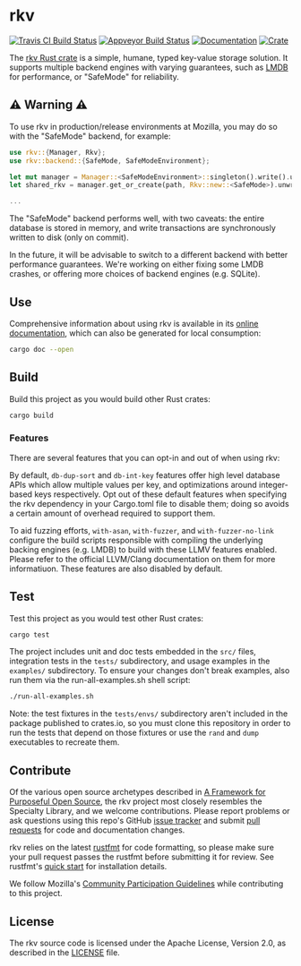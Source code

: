 # rkv

[![Travis CI Build Status](https://travis-ci.org/mozilla/rkv.svg?branch=master)](https://travis-ci.org/mozilla/rkv)
[![Appveyor Build Status](https://ci.appveyor.com/api/projects/status/lk936u5y5bi6qafb/branch/master?svg=true)](https://ci.appveyor.com/project/mykmelez/rkv/branch/master)
[![Documentation](https://docs.rs/rkv/badge.svg)](https://docs.rs/rkv/)
[![Crate](https://img.shields.io/crates/v/rkv.svg)](https://crates.io/crates/rkv)

The [rkv Rust crate](https://crates.io/crates/rkv) is a simple, humane, typed key-value storage solution. It supports multiple backend engines with varying guarantees, such as [LMDB](http://www.lmdb.tech/doc/) for performance, or "SafeMode" for reliability.

## ⚠️ Warning ⚠️

To use rkv in production/release environments at Mozilla, you may do so with the "SafeMode" backend, for example:

```rust
use rkv::{Manager, Rkv};
use rkv::backend::{SafeMode, SafeModeEnvironment};

let mut manager = Manager::<SafeModeEnvironment>::singleton().write().unwrap();
let shared_rkv = manager.get_or_create(path, Rkv::new::<SafeMode>).unwrap();

...
```

The "SafeMode" backend performs well, with two caveats: the entire database is stored in memory, and write transactions are synchronously written to disk (only on commit).

In the future, it will be advisable to switch to a different backend with better performance guarantees. We're working on either fixing some LMDB crashes, or offering more choices of backend engines (e.g. SQLite).

## Use

Comprehensive information about using rkv is available in its [online documentation](https://docs.rs/rkv/), which can also be generated for local consumption:

```sh
cargo doc --open
```

## Build

Build this project as you would build other Rust crates:

```sh
cargo build
```

### Features

There are several features that you can opt-in and out of when using rkv:

By default, `db-dup-sort` and `db-int-key` features offer high level database APIs which allow multiple values per key, and optimizations around integer-based keys respectively. Opt out of these default features when specifying the rkv dependency in your Cargo.toml file to disable them; doing so avoids a certain amount of overhead required to support them.

To aid fuzzing efforts, `with-asan`, `with-fuzzer`, and `with-fuzzer-no-link` configure the build scripts responsible with compiling the underlying backing engines (e.g. LMDB) to build with these LLMV features enabled. Please refer to the official LLVM/Clang documentation on them for more informatiuon. These features are also disabled by default.

## Test

Test this project as you would test other Rust crates:

```sh
cargo test
```

The project includes unit and doc tests embedded in the `src/` files, integration tests in the `tests/` subdirectory, and usage examples in the `examples/` subdirectory. To ensure your changes don't break examples, also run them via the run-all-examples.sh shell script:

```sh
./run-all-examples.sh
```

Note: the test fixtures in the `tests/envs/` subdirectory aren't included in the package published to crates.io, so you must clone this repository in order to run the tests that depend on those fixtures or use the `rand` and `dump` executables to recreate them.

## Contribute

Of the various open source archetypes described in [A Framework for Purposeful Open Source](https://medium.com/mozilla-open-innovation/whats-your-open-source-strategy-here-are-10-answers-383221b3f9d3), the rkv project most closely resembles the Specialty Library, and we welcome contributions. Please report problems or ask questions using this repo's GitHub [issue tracker](https://github.com/mozilla/rkv/issues) and submit [pull requests](https://github.com/mozilla/rkv/pulls) for code and documentation changes.

rkv relies on the latest [rustfmt](https://github.com/rust-lang-nursery/rustfmt) for code formatting, so please make sure your pull request passes the rustfmt before submitting it for review. See rustfmt's [quick start](https://github.com/rust-lang-nursery/rustfmt#quick-start) for installation details.

We follow Mozilla's [Community Participation Guidelines](https://www.mozilla.org/en-US/about/governance/policies/participation/) while contributing to this project.

## License

The rkv source code is licensed under the Apache License, Version 2.0, as described in the [LICENSE](https://github.com/mozilla/rkv/blob/master/LICENSE) file.
